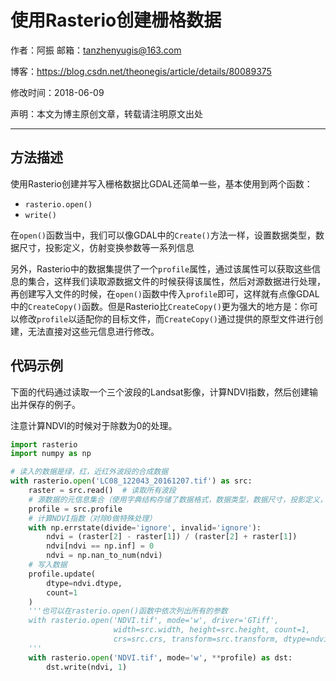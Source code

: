 # 使用Rasterio创建栅格数据

作者：阿振 邮箱：tanzhenyugis@163.com

博客：<https://blog.csdn.net/theonegis/article/details/80089375>

修改时间：2018-06-09

声明：本文为博主原创文章，转载请注明原文出处

---

## 方法描述

使用Rasterio创建并写入栅格数据比GDAL还简单一些，基本使用到两个函数：

- `rasterio.open()`
- `write()`

在`open()`函数当中，我们可以像GDAL中的`Create()`方法一样，设置数据类型，数据尺寸，投影定义，仿射变换参数等一系列信息

另外，Rasterio中的数据集提供了一个`profile`属性，通过该属性可以获取这些信息的集合，这样我们读取源数据文件的时候获得该属性，然后对源数据进行处理，再创建写入文件的时候，在`open()`函数中传入`profile`即可，这样就有点像GDAL中的`CreateCopy()`函数。但是Rasterio比`CreateCopy()`更为强大的地方是：你可以修改`profile`以适配你的目标文件，而`CreateCopy()`通过提供的原型文件进行创建，无法直接对这些元信息进行修改。

## 代码示例

下面的代码通过读取一个三个波段的Landsat影像，计算NDVI指数，然后创建输出并保存的例子。

注意计算NDVI的时候对于除数为0的处理。

```Python
import rasterio
import numpy as np

# 读入的数据是绿，红，近红外波段的合成数据
with rasterio.open('LC08_122043_20161207.tif') as src:
    raster = src.read()  # 读取所有波段
    # 源数据的元信息集合（使用字典结构存储了数据格式，数据类型，数据尺寸，投影定义，仿射变换参数等信息）
    profile = src.profile
    # 计算NDVI指数（对除0做特殊处理）
    with np.errstate(divide='ignore', invalid='ignore'):
        ndvi = (raster[2] - raster[1]) / (raster[2] + raster[1])
        ndvi[ndvi == np.inf] = 0
        ndvi = np.nan_to_num(ndvi)
    # 写入数据
    profile.update(
        dtype=ndvi.dtype,
        count=1
    )
    '''也可以在rasterio.open()函数中依次列出所有的参数
    with rasterio.open('NDVI.tif', mode='w', driver='GTiff',
                       width=src.width, height=src.height, count=1,
                       crs=src.crs, transform=src.transform, dtype=ndvi.dtype) as dst:
    '''
    with rasterio.open('NDVI.tif', mode='w', **profile) as dst:
        dst.write(ndvi, 1)
```

